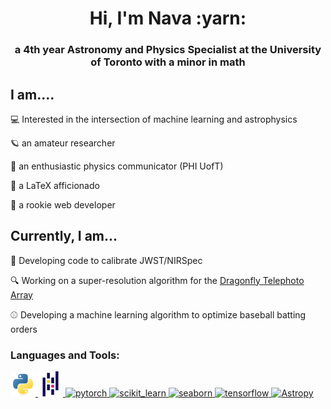 
<h1 align="center">Hi, I'm Nava :yarn:</h1>
<h3 align="center">a 4th year Astronomy and Physics Specialist at the University of Toronto with a minor in math </h3>
<h2 align="left"> I am.... </h2>


💻 Interested in the intersection of machine learning and astrophysics 

🪐 an amateur researcher 

🎤 an enthusiastic physics communicator (PHI UofT) 

📎 a LaTeX afficionado 

🧩 a rookie web developer

## Currently, I am...
🔭 Developing code to calibrate JWST/NIRSpec

🔍 Working on a super-resolution algorithm for the [Dragonfly Telephoto Array](https://www.dragonflytelescope.org/)

⚾ Developing a machine learning algorithm to optimize baseball batting orders


<h3 align="left">Languages and Tools:</h3>
<p align="left"> <a href="https://www.python.org" target="_blank" rel="noreferrer"> <img src="https://raw.githubusercontent.com/devicons/devicon/master/icons/python/python-original.svg" alt="python" width="40" height="40"/> </a>  <a href="https://pandas.pydata.org/" target="_blank" rel="noreferrer"> 
<img src="https://raw.githubusercontent.com/devicons/devicon/2ae2a900d2f041da66e950e4d48052658d850630/icons/pandas/pandas-original.svg" alt="pandas" width="40" height="40"/>  </a> <a href="https://pytorch.org/" target="_blank" rel="noreferrer"> <img src="https://www.vectorlogo.zone/logos/pytorch/pytorch-icon.svg" alt="pytorch" width="40" height="40"/> </a> <a href="https://scikit-learn.org/" target="_blank" rel="noreferrer"> <img src="https://upload.wikimedia.org/wikipedia/commons/0/05/Scikit_learn_logo_small.svg" alt="scikit_learn" width="40" height="40"/> </a> <a href="https://seaborn.pydata.org/" target="_blank" rel="noreferrer"> <img src="https://seaborn.pydata.org/_images/logo-mark-lightbg.svg" alt="seaborn" width="40" height="40"/> </a> <a href="https://www.tensorflow.org" target="_blank" rel="noreferrer"> <img src="https://www.vectorlogo.zone/logos/tensorflow/tensorflow-icon.svg" alt="tensorflow" width="40" height="40"/> </a><a href="https://www.astropy.org/" target="_blank" rel="noreferrer">
    <img src="https://upload.wikimedia.org/wikipedia/commons/5/5a/Logo_of_the_Astropy_Project.png" alt="Astropy" width="40"/>
  </a></p>
